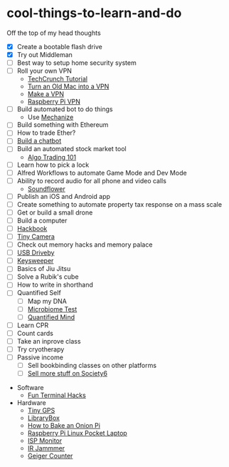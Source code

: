 # cool-things-to-learn-and-do

Off the top of my head thoughts

- [x] Create a bootable flash drive
- [x] Try out Middleman
- [ ] Best way to setup home security system
- [ ] Roll your own VPN
  - [TechCrunch Tutorial](https://techcrunch.com/2017/04/09/how-i-made-my-own-vpn-server-in-15-minutes/)
  - [Turn an Old Mac into a VPN](https://lifehacker.com/turn-an-old-mac-into-a-cheap-vpn-with-os-x-server-1743411938)
  - [Make a VPN](https://lifehacker.com/5900969/build-your-own-vpn-to-pimp-out-your-gaming-streaming-remote-access-and-oh-yeah-security)
  - [Raspberry Pi VPN](http://makezine.com/projects/browse-anonymously-with-a-diy-raspberry-pi-vpntor-router/?utm_source=feedburner&utm_medium=%24%7Bfeed%7D&utm_campaign=Feed%3A+%24%7Bmakezineonline%7D+%28%24%7BMAKE%7D%29&utm_content=%24%7BGoogleReader%7D)
- [ ] Build automated bot to do things
  - Use [Mechanize](https://github.com/sparklemotion/mechanize)
- [ ] Build something with Ethereum
- [ ] How to trade Ether?
- [ ] [Build a chatbot](https://github.com/botui/botui)
- [ ] Build an automated stock market tool
  - [Algo Trading 101](https://algotrading101.com/)
- [ ] Learn how to pick a lock
- [ ] Alfred Workflows to automate Game Mode and Dev Mode
- [ ] Ability to record audio for all phone and video calls
  - [Soundflower](https://github.com/mattingalls/Soundflower)
- [ ] Publish an iOS and Android app
- [ ] Create something to automate property tax response on a mass scale
- [ ] Get or build a small drone
- [ ] Build a computer
- [ ] [Hackbook](https://www.pine64.org/?page_id=3707)
- [ ] [Tiny Camera](https://www.amazon.com/ZOTER-Camera-Pinhole-Security-Surveillance/dp/B071NZ4XPX/ref=as_li_ss_tl?s=photo&ie=UTF8&qid=1501862550&sr=1-2&keywords=screw+camera&linkCode=sl1&tag=bngbng-20&linkId=df2bbf81ab7120635475371cd18ebd0a)
- [ ] Check out memory hacks and memory palace
- [ ] [USB Driveby](http://samy.pl/usbdriveby/)
- [ ] [Keysweeper](https://samy.pl/keysweeper/)
- [ ] Basics of Jiu Jitsu
- [ ] Solve a Rubik's cube
- [ ] How to write in shorthand
- [ ] Quantified Self
  - [ ] Map my DNA
  - [ ] [Microbiome Test](https://ubiome.com/)
  - [ ] [Quantified Mind](http://www.quantified-mind.com/)
- [ ] Learn CPR
- [ ] Count cards
- [ ] Take an inprove class
- [ ] Try cryotherapy
- [ ] Passive income
  - [ ] Sell bookbinding classes on other platforms
  - [ ] [Sell more stuff on Society6](https://www.skillshare.com/classes/Creating-Art-that-Sells-A-Working-Artist%E2%80%99s-Guide/2139207703?via=browse-rating-all-layout-grid)
- Software
  - [Fun Terminal Hacks](http://makezine.com/projects/fun-terminal-hacks-for-mac/)
- Hardware
  - [Tiny GPS](http://makezine.com/projects/make-37/gps-cat-tracker-2/)
  - [LibraryBox](http://makezine.com/projects/make-37/librarybox/)
  - [How to Bake an Onion Pi](http://makezine.com/projects/make-36-boards/how-to-bake-an-onion-pi/)
  - [Raspberry Pi Linux Pocket Laptop](http://makezine.com/projects/build-raspberry-pi-powered-linux-laptop-that-fits-your-pocket/)
  - [ISP Monitor](http://makezine.com/projects/send-ticket-isp-when-your-internet-drops/)
  - [IR Jammmer](http://www.instructables.com/id/IR-Remote-Control-Jammer/)
  - [Geiger Counter](http://makezine.com/projects/geiger-counter-kit/)
  
